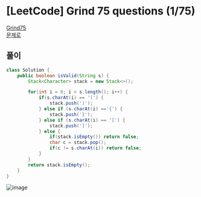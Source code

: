 # [LeetCode] Grind 75 questions (1/75)
<a href="https://www.techinterviewhandbook.org/grind75" target="_blank">Grind75</a>  
<a href="https://leetcode.com/problems/valid-parentheses/description/" target="_blank">문제로</a>

## 풀이
```java
class Solution {
    public boolean isValid(String s) {
        Stack<Character> stack = new Stack<>();

        for(int i = 0; i < s.length(); i++) {
            if(s.charAt(i) == '(') {
                stack.push(')');
            } else if (s.charAt(i) =='{') {
                stack.push('}');
            } else if (s.charAt(i) == '[') {
                stack.push(']');
            } else {
                if(stack.isEmpty()) return false;
                char c = stack.pop();
                if(c != s.charAt(i)) return false;
            }
        }
        return stack.isEmpty();
    }
}
```

![image](https://github.com/nullnull-kim/nullnull-kim.github.io/assets/77221161/1d4a93d4-1744-47db-bbbe-22cf45243343)
